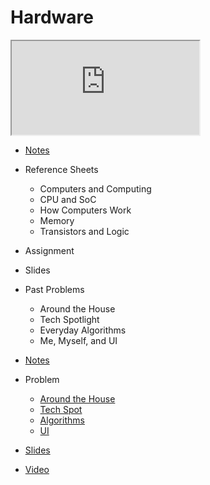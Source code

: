 # Hardware

<iframe allow="accelerometer; autoplay; encrypted-media; gyroscope; picture-in-picture" allowfullscreen="" class="border" data-video="" src="https://video.cs50.io/6mbFO0ZLMW8?screen=WRB6P2vMAao"></iframe>

* [Notes](./notes)
* Reference Sheets
  * Computers and Computing
  * CPU and SoC
  * How Computers Work
  * Memory
  * Transistors and Logic
* Assignment
* Slides
* Past Problems
  * Around the House
  * Tech Spotlight
  * Everyday Algorithms
  * Me, Myself, and UI

* [Notes](notes)
* Problem
  * [Around the House](https://docs.cs50.net/2019/ap/problems/house/house.html)
  * [Tech Spot](https://docs.cs50.net/2019/ap/problems/tech/tech.html)
  * [Algorithms](https://docs.cs50.net/2019/ap/problems/algorithms/algorithms.html)
  * [UI](https://docs.cs50.net/2019/ap/problems/ui/ui.html)
* [Slides](http://cdn.cs50.net/cscie1a/2017/fall/lectures/hardware/hardware.pdf)
* [Video](https://video.cs50.net/cscie1a/2017/fall/lectures/hardware)
